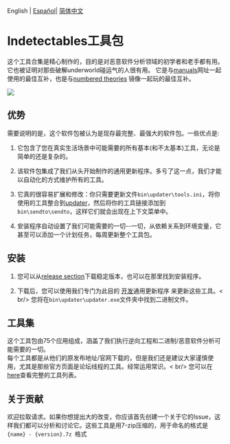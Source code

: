 English | [Español](README.ES.md)| [简体中文](README.zh_CN.md)

# Indetectables工具包

这个工具合集是精心制作的，目的是对恶意软件分析领域的初学者和老手都有用。它也被证明对那些破解underworld碰运气的人很有用。
它是与[manuals](https://github.com/indetectables-net/manuals)网址一起使用的最佳互补，也是与[numbered theories](https://github.com/indetectables-net/teorias-numeradas) 镜像一起玩的最佳互补。

![](assets/demo.gif)


## 优势

需要说明的是，这个软件包被认为是现存最完整、最强大的软件包。一些优点是:

1. 它包含了您在真实生活场景中可能需要的所有基本(和不太基本)工具，无论是简单的还是复杂的。

2. 该软件包集成了我们从头开始制作的通用更新程序。多亏了这一点，我们才能以自动化的方式维护所有的工具。

3. 它真的很容易扩展和修改：你只需要更新文件`bin\updater\tools.ini`，将你使用的工具整合到[updater](https://github.com/xchwarze/universal-tool-updater)，然后将你的工具链接添加到`bin\sendto\sendto`，这样它们就会出现在上下文菜单中。
4. 安装程序自动设置了我们可能需要的一切--一切，从依赖关系到环境变量，它甚至可以添加一个计划任务，每周更新整个工具包。

## 安装

1. 您可以从[release section](https://github.com/indetectables-net/toolkit/releases)下载稳定版本，也可以在那里找到安装程序。

2. 下载后，您可以使用我们专门为此目的 [开发](https://github.com/xchwarze/universal-tool-updater)通用更新程序 来更新这些工具。< br/>
您将在`bin\updater\updater.exe`文件夹中找到二进制文件。


## 工具集

这个工具包由75个应用组成，涵盖了我们执行逆向工程和二进制/恶意软件分析可能需要的一切。 <br/>
每个工具都是从他们的原发布地址/官网下载的，但是我们还是建议大家谨慎使用，尤其是那些官方页面是论坛线程的工具。经常运用常识。< br/>
您可以在[here](TOOLS.md)查看完整的工具列表。


## 关于贡献

欢迎拉取请求。如果你想提出大的改变，你应该首先创建一个关于它的Issue，这样我们都可以分析和讨论它。这些工具是用7-zip压缩的，用于命名的格式是`{name} - {version}.7z `格式
